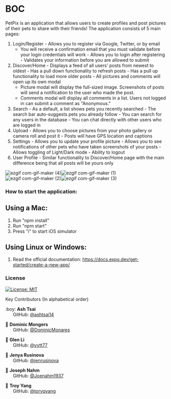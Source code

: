 # BOC

PetPix is an application that allows users to create profiles and post pictures of their pets to share with their friends! The application consists of 5 main pages:

  1. Login/Register
    - Allows you to register via Google, Twitter, or by email
        - You will receive a confirmation email that you must validate before your login credentials will work
    - Allows you to login after registering
    - Validates your information before you are allowed to submit
  2. Discover/Home
    - Displays a feed of all users' posts from newest to oldest
    - Has a pull down functionality to refresh posts
    - Has a pull up functionality to load more older posts
    - All pictures and comments will open up its own modal
      - Picture modal will display the full-sized image. Screenshots of posts will send a notification to the user who made the post.
      - Comments modal will display all comments in a list. Users not logged in can submit a comment as "Anonymous."
  3. Search
    - As a default, a list shows pets you recently searched
    - The search bar auto-suggests pets you already follow
    - You can search for any users in the database
    - You can chat directly with other users who are logged in
  4. Upload
    - Allows you to choose pictures from your photo gallery or camera roll and post it
    - Posts will have GPS location and captions
  5. Settings
    - Allows you to update your profile picture
    - Allows you to see notifications of other pets who have taken screenshots of your posts
    - Allows toggling of Light/Dark mode
    - Ability to logout
  6. User Profile
    - Similar functionality to Discover/Home page with the main difference being that all posts will be yours only

![ezgif com-gif-maker (4)](https://user-images.githubusercontent.com/41309544/164945037-01ffd326-cec1-40ee-856e-03646c27026f.gif)![ezgif com-gif-maker (1)](https://user-images.githubusercontent.com/41309544/164944969-f7b618f0-d960-485c-842e-df23da49d08d.gif)![ezgif com-gif-maker (2)](https://user-images.githubusercontent.com/41309544/164944978-f3c7e84b-f7d8-40c6-b16b-86ec2f24f66b.gif)![ezgif com-gif-maker (3)](https://user-images.githubusercontent.com/41309544/164944989-ab82bf92-ab16-4f13-a609-dc5c8fc0864f.gif)



### How to start the application:

## Using a Mac:
  1. Run "npm install"
  2. Run "npm start"
  3. Press "i" to start iOS simulator

## Using Linux or Windows:
  1. Read the official documentation: https://docs.expo.dev/get-started/create-a-new-app/ 


### License

[![License: MIT](https://img.shields.io/badge/License-MIT-yellow.svg)](https://opensource.org/licenses/MIT)

Key Contributors (In alphabetical order)
<p>
  :boy: <b>Ash Tsai</b> <br>
  &nbsp;&nbsp;&nbsp;&nbsp;&nbsp; GitHub: <a href="https://github.com/ashtsai14">@ashtsai14</a> <br>

  :boy: <b>Dominic Mongers</b> <br>
  &nbsp;&nbsp;&nbsp;&nbsp;&nbsp; GitHub: <a href="https://github.com/DominicMonares">@DominicMonares</a> <br>

  :boy: <b>Glen Li</b> <br>
  &nbsp;&nbsp;&nbsp;&nbsp;&nbsp; GitHub: <a href="https://github.com/yytt77">@yytt77</a> <br>

  :woman: <b>Jenya Rusinova</b> <br>
  &nbsp;&nbsp;&nbsp;&nbsp;&nbsp; GitHub: <a href="https://github.com/jenrusinova">@jenrusinova</a> <br>

  :boy: <b>Joseph Nahm</b> <br>
  &nbsp;&nbsp;&nbsp;&nbsp;&nbsp; GitHub: <a href="https://github.com/Joenahm1937">@Joenahm1937</a> <br>
  
  :boy: <b>Troy Yang</b> <br>
  &nbsp;&nbsp;&nbsp;&nbsp;&nbsp; GitHub: <a href="https://github.com/troyqyang">@toryqyang</a> <br> 
</p>
